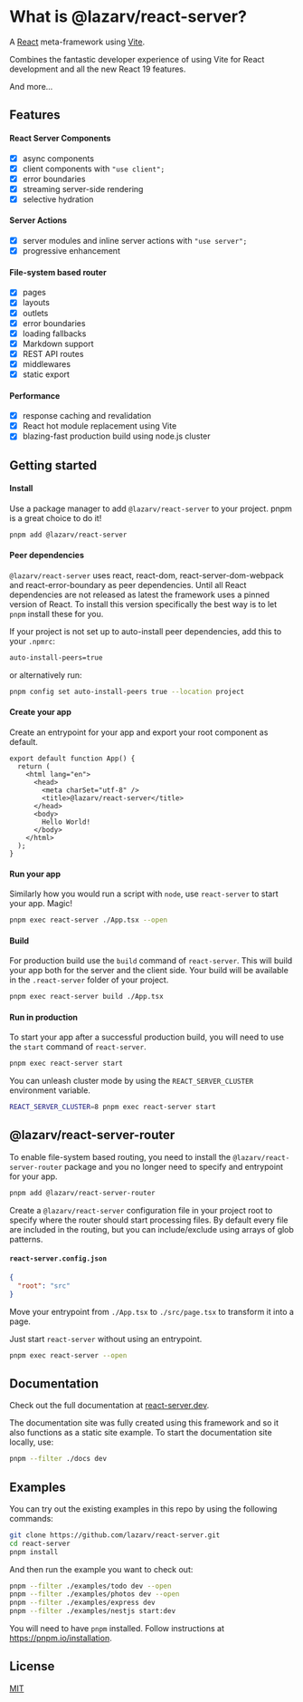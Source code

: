 # What is @lazarv/react-server?

A [React](https://react.dev) meta-framework using [Vite](https://vitejs.dev).

Combines the fantastic developer experience of using Vite for React development and all the new React 19 features.

And more...

## Features

#### React Server Components
- [x] async components
- [x] client components with `"use client";`
- [x] error boundaries
- [x] streaming server-side rendering
- [x] selective hydration

#### Server Actions
- [x] server modules and inline server actions with `"use server";`
- [x] progressive enhancement

#### File-system based router
- [x] pages
- [x] layouts
- [x] outlets
- [x] error boundaries
- [x] loading fallbacks
- [x] Markdown support
- [x] REST API routes
- [x] middlewares
- [x] static export

#### Performance
- [x] response caching and revalidation
- [x] React hot module replacement using Vite
- [x] blazing-fast production build using node.js cluster

## Getting started

#### Install

Use a package manager to add `@lazarv/react-server` to your project. pnpm is a great choice to do it!

```sh
pnpm add @lazarv/react-server
```

#### Peer dependencies

`@lazarv/react-server` uses react, react-dom, react-server-dom-webpack and react-error-boundary as peer dependencies. Until all React dependencies are not released as latest the framework uses a pinned version of React. To install this version specifically the best way is to let `pnpm` install these for you.

If your project is not set up to auto-install peer dependencies, add this to your `.npmrc`:

```sh
auto-install-peers=true
```

or alternatively run:

```sh
pnpm config set auto-install-peers true --location project
```

#### Create your app

Create an entrypoint for your app and export your root component as default.

```tsx
export default function App() {
  return (
    <html lang="en">
      <head>
        <meta charSet="utf-8" />
        <title>@lazarv/react-server</title>
      </head>
      <body>
        Hello World!
      </body>
    </html>
  );
}
```

#### Run your app

Similarly how you would run a script with `node`, use `react-server` to start your app. Magic!

```sh
pnpm exec react-server ./App.tsx --open
```

#### Build

For production build use the `build` command of `react-server`. This will build your app both for the server and the client side. Your build will be available in the `.react-server` folder of your project.

```sh
pnpm exec react-server build ./App.tsx
```

#### Run in production

To start your app after a successful production build, you will need to use the `start` command of `react-server`.

```sh
pnpm exec react-server start
```

You can unleash cluster mode by using the `REACT_SERVER_CLUSTER` environment variable.

```sh
REACT_SERVER_CLUSTER=8 pnpm exec react-server start
```

## @lazarv/react-server-router

To enable file-system based routing, you need to install the `@lazarv/react-server-router` package and you no longer need to specify and entrypoint for your app.

```sh
pnpm add @lazarv/react-server-router
```

Create a `@lazarv/react-server` configuration file in your project root to specify where the router should start processing files. By default every file are included in the routing, but you can include/exclude using arrays of glob patterns.

#### `react-server.config.json`

```json
{
  "root": "src"
}
```

Move your entrypoint from `./App.tsx` to `./src/page.tsx` to transform it into a page.

Just start `react-server` without using an entrypoint.

```sh
pnpm exec react-server --open
```

## Documentation

Check out the full documentation at [react-server.dev](https://react-server.dev).

The documentation site was fully created using this framework and so it also functions as a static site example. To start the documentation site locally, use:

```sh
pnpm --filter ./docs dev
```

## Examples

You can try out the existing examples in this repo by using the following commands:

```sh
git clone https://github.com/lazarv/react-server.git
cd react-server
pnpm install
```

And then run the example you want to check out:

```sh
pnpm --filter ./examples/todo dev --open
pnpm --filter ./examples/photos dev --open
pnpm --filter ./examples/express dev
pnpm --filter ./examples/nestjs start:dev
```

You will need to have `pnpm` installed. Follow instructions at https://pnpm.io/installation.

## License

[MIT](https://github.com/lazarv/react-server/blob/main/LICENSE)